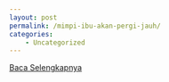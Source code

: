 ```yaml
---
layout: post
permalink: /mimpi-ibu-akan-pergi-jauh/
categories:
    - Uncategorized
---
```


[Baca Selengkapnya](/04)